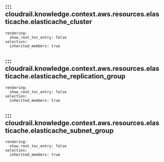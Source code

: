 ## ::: cloudrail.knowledge.context.aws.resources.elasticache.elasticache_cluster
    rendering:
      show_root_toc_entry: false
    selection:
      inherited_members: true

## ::: cloudrail.knowledge.context.aws.resources.elasticache.elasticache_replication_group
    rendering:
      show_root_toc_entry: false
    selection:
      inherited_members: true

## ::: cloudrail.knowledge.context.aws.resources.elasticache.elasticache_subnet_group
    rendering:
      show_root_toc_entry: false
    selection:
      inherited_members: true
